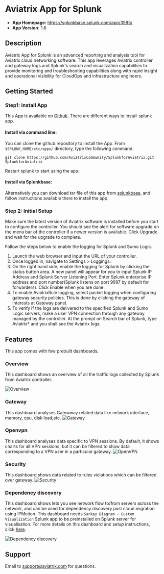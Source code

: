 # Aviatrix App for Splunk
* **App Homepage:** https://splunkbase.splunk.com/app/3585/
* **App Version:** 1.6

## Description
Aviatrix App for Splunk is an advanced reporting and analysis tool for Aviatrix cloud networking software. This app leverages Aviatrix controller and gateway logs and Splunk's search and visualization capabilities to provide monitoring and troubleshooting capabilities along with rapid insight and operational visibility for CloudOps and infrastructure engineers.

## Getting Started

### Step1: Install App

This App is available on [Github](https://github.com/AviatrixSystems/SplunkforAviatrix). There are different ways to install splunk app.
#### Install via command line:
You can clone the github repository to install the App.
From ``$SPLUNK_HOME/etc/apps/`` directory, type the following command:

    git clone https://github.com/AviatrixCommunity/SplunkforAviatrix.git SplunkforAviatrix
Restart splunk to start using the app.

#### Install via Splunkbase:
Alternatively you can download tar file of this app from [splunkbase](https://splunkbase.splunk.com/app/3585/), and follow instructions available there to install the app.


### Step 2: Initial Setup
Make sure the latest version of Aviatrix software is installed before you start to configure the controller. You
should see the alert for software upgrade on the menu bar of the controller if a newer version is available.
Click Upgrade and wait for the upgrade to complete.

Follow the steps below to enable the logging for Splunk and Sumo Logic.

1. Launch the web browser and input the URL of your controller.
2. Once logged in, navigate to Settings > Loggings.
3. On the right hand side, enable the logging for Splunk by clicking the status button area. A new panel will appear for you to input Splunk IP Address and Splunk Server Listening Port. Enter Splunk enterprise IP address and port number(Splunk listens on port 9997 by default for forwarders). Click Enable when you are done.
4. To enable AviatrixRule logging, select packet logging when configuring gateway security policies. This is done by clicking the gateway of interests at Gateway panel.
5. To verify if the logs are delivered to the specified Splunk and Sumo Logic servers, make a user VPN connection through any gateway managed by the controller. At the prompt on Search bar of Splunk, type Aviatrix* and you shall see the Aviatrix logs.

## Features
This app comes with few prebuilt dashboards.

### Overview

This dashboard shows an overview of all the traffic logs collected by Splunk from Aviatrix controller.

![Overview](sample/splunk_overview.png)

### Gateway

This dashboard analyses Gatewway related data like network interface, memory, cpu, disk load,etc.
![Gateway](sample/splunk_gateway.png)

### Openvpn

This dashboard analyses data specific to VPN sessions. By default, it shows charts for all VPN sessions, but it can be filtered to show data corresponding to a VPN user in a particular gateway.
![OpenVPN](sample/splunk_openvpn.png)

### Security

This dashboard shows data related to rules violations which can be filtered over gateway.
![Security](sample/splunk_security.png)

### Dependency discovery

This dashboard shows lets you see network flow to/from servers across the network, and can be used for dependency discovery post cloud migration using IPMotion. This dashboard needs ``Sankey Diagram - Custom Visualization`` Splunk app to be preinstalled on Splunk server for visualisation. For more details on this dashboard and setup instructions, click [here](http://docs.aviatrix.com/HowTos/ipmotion_dependency_discovery.html).

![Dependency discovery](sample/splunk_dependency_discovery.png)

## Support
Email to support@aviatrix.com for questions. 
